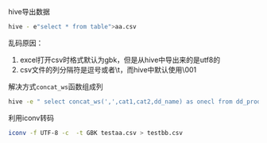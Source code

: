 hive导出数据

```bash
hive - e"select * from table">aa.csv
```
乱码原因：
1. excel打开csv时格式默认为gbk，但是从hive中导出来的是utf8的
2. csv文件的列分隔符是逗号或者\t，而hive中默认使用\001

解决方式`concat_ws`函数组成列

```bash
hive -e " select concat_ws(',',cat1,cat2,dd_name) as onecl from dd_prod">testaa.csv
```
利用iconv转码

```bash
iconv -f UTF-8 -c  -t GBK testaa.csv > testbb.csv
```